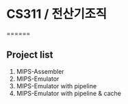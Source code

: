 # CS311 / 전산기조직
======
## Project list
1. MIPS-Assembler
2. MIPS-Emulator
3. MIPS-Emulator with pipeline
4. MIPS-Emulator with pipeline & cache

